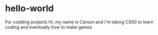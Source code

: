 # hello-world
For codding projects
Hi, my name is Carson and I'm taking CS50 to learn coding and eventually how to make games
